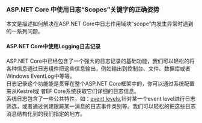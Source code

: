 ### ASP.NET Core 中使用日志“Scopes”关键字的正确姿势

本文是描述如何解决在ASP.NET Core中日志作用域块“scope”内发生异常时遇到的一系列问题。  

#### ASP.NET Core中使用Logging日志记录
ASP.NET Core中已经包含了一个强大的日志记录的基础功能，我们可以轻松的将各种信息通过日志组件把这些信息输出，例如输出到控制台、文件、数据库或者Windows EventLog中等等。  
日志记录这个功能能是贯穿在整个ASP.NET Core框架中的，你可以通过系统配置来从Kestrel或 者EF Core系统获取它们详细的日志信息。  
系统日志包含了一些公共特性，如：[event levels](https://docs.microsoft.com/zh-cn/aspnet/core/fundamentals/logging/?tabs=aspnetcore2x&view=aspnetcore-2.2#log-level),针对某一个event level进行日志筛选，或者通过创建跟踪某一消息的日志事件类别等。我们可以轻松的把这些日志消息结构化到的我们指定的地方。